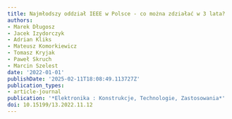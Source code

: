 ```yaml
---
title: Najmłodszy oddział IEEE w Polsce - co można zdziałać w 3 lata?
authors:
- Marek Długosz
- Jacek Izydorczyk
- Adrian Kliks
- Mateusz Komorkiewicz
- Tomasz Kryjak
- Paweł Skruch
- Marcin Szelest
date: '2022-01-01'
publishDate: '2025-02-11T18:08:49.113727Z'
publication_types:
- article-journal
publication: '*Elektronika : Konstrukcje, Technologie, Zastosowania*'
doi: 10.15199/13.2022.11.12
---
```

